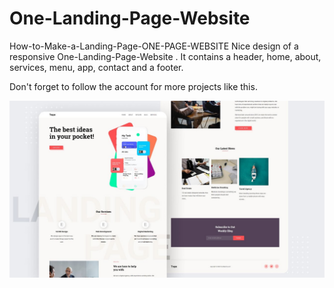 # One-Landing-Page-Website
How-to-Make-a-Landing-Page-ONE-PAGE-WEBSITE
Nice design of a responsive One-Landing-Page-Website . It contains a header, home, about, services, menu, app, contact and a footer. 

Don't forget to follow  the account for more projects like this.

![Resume cv](/3.jpg)
